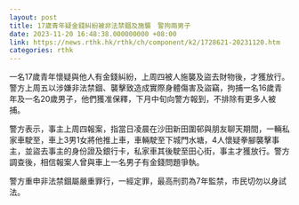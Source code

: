 ```yaml
---
layout: post
title: 17歲青年疑金錢糾紛被非法禁錮及施襲　警拘兩男子
date: 2023-11-20 16:48:38.000000000 +08:00
link: https://news.rthk.hk/rthk/ch/component/k2/1728621-20231120.htm
categories: rthk
---
```


一名17歲青年懷疑與他人有金錢糾紛，上周四被人施襲及盜去財物後，才獲放行。警方上周五以涉嫌非法禁錮、襲擊致造成實際身體傷害及盜竊，拘捕一名16歲青年及一名20歲男子，他們獲准保釋，下月中旬向警方報到，不排除有更多人被捕。

警方表示，事主上周四報案，指當日凌晨在沙田新田圍邨與朋友聊天期間，一輛私家車駛至，車上3男1女將他推上車，車輛駛至下城門水塘，4人懷疑拳腳襲擊事主，並盜去事主的身份證及銀行卡，私家車其後駛至田心街，事主才獲放行。警方調查後，相信報案人曾與車上一名男子有金錢問題爭執。

警方重申非法禁錮屬嚴重罪行，一經定罪，最高刑罰為7年監禁，市民切勿以身試法。
